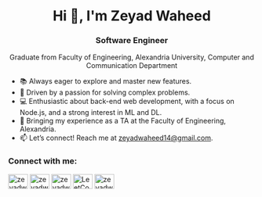 <h1 align="center">Hi 👋, I'm Zeyad Waheed</h1>
<h3 align="center">Software Engineer</h3>
<p align="center">Graduate from Faculty of Engineering, Alexandria University, Computer and Communication Department</p>


- 📚 Always eager to explore and master new features.
- 🧠 Driven by a passion for solving complex problems.
- 💻 Enthusiastic about back-end web development, with a focus on Node.js, and a strong interest in ML and DL.
- 🔭 Bringing my experience as a TA at the Faculty of Engineering, Alexandria.
- 📫 Let’s connect! Reach me at zeyadwaheed14@gmail.com.

<h3 align="left">Connect with me:</h3>
<p align="left">
<a href="https://www.linkedin.com/in/zeyad-waheed-871725269/" target="blank"><img align="center" src="https://raw.githubusercontent.com/rahuldkjain/github-profile-readme-generator/master/src/images/icons/Social/linked-in-alt.svg" alt="zeyadwaheed" height="30" width="40" /></a>
<a href="https://www.facebook.com/zeyad.waheed/" target="blank"><img align="center" src="https://raw.githubusercontent.com/rahuldkjain/github-profile-readme-generator/master/src/images/icons/Social/facebook.svg" alt="zeyadwaheed" height="30" width="40" /></a>
<a href="https://www.instagram.com/zeyadwaheed01/" target="blank"><img align="center" src="https://raw.githubusercontent.com/rahuldkjain/github-profile-readme-generator/master/src/images/icons/Social/instagram.svg" alt="zeyadwaheed" height="30" width="40" /></a>
<a href="https://leetcode.com/u/zeyadwaheed14/" target="_blank"><img align="center" src="https://raw.githubusercontent.com/rahuldkjain/github-profile-readme-generator/master/src/images/icons/Social/leet-code.svg" alt="LeetCode" height="30" width="40" /></a>
<a href="https://www.kaggle.com/zeyadwaheed" target="blank"><img align="center" src="https://raw.githubusercontent.com/rahuldkjain/github-profile-readme-generator/master/src/images/icons/Social/kaggle.svg" alt="zeyadwaheed" height="30" width="40" /></a>


</p>
</p>


